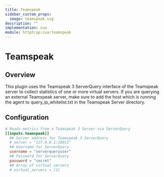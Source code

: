 ```yaml
---
title: Teamspeak
sidebar_custom_props:
  image: teamspeak.svg
description: ""
implementation: cua
module: httptrap:cua:teamspeak
---
```


# Teamspeak

## Overview

This plugin uses the Teamspeak 3 ServerQuery interface of the Teamspeak server to collect statistics of one or more
virtual servers. If you are querying an external Teamspeak server, make sure to add the host which is running the agent
to query_ip_whitelist.txt in the Teamspeak Server directory.

## Configuration

```toml
# Reads metrics from a Teamspeak 3 Server via ServerQuery
[[inputs.teamspeak]]
  ## Server address for Teamspeak 3 ServerQuery
  # server = "127.0.0.1:10011"
  ## Username for ServerQuery
  username = "serverqueryuser"
  ## Password for ServerQuery
  password = "secret"
  ## Array of virtual servers
  # virtual_servers = [1]
```
